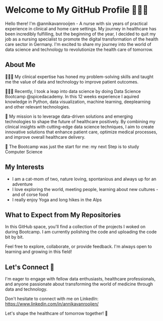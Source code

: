 # Welcome to My GitHub Profile 👩🏻‍⚕️

Hello there! I'm @annikavanrooijen - A nurse with six years of practical experience in clinical and home care settings. 
My journey in healthcare has been incredibly fulfilling, but the beginning of the year, I decided to quit my job as a nursing specialist to promote the digital transformation of the health care sector in Germany.
I'm excited to share my journey into the world of data science and technology to revolutionize the health care of tomorrow. 

## About Me

👩🏻‍⚕️ My clinical expertise has honed my problem-solving skills and taught me the value of data and technology to improve patient outcomes.

👩🏻‍🎓 Recently, I took a leap into data science by doing Data Science Bootcamp @spicedacademy. In this 12 weeks experience I aquired knowledge in Python, data visualization, machine learning, deeplearning and other relevant technologies. 

🎯 My mission is to leverage data-driven solutions and emerging technologies to shape the future of healthcare positively. By combining my clinical insights with cutting-edge data science techniques, I aim to create innovative solutions that enhance patient care, optimize medical processes, and improve overall healthcare delivery.

🚀 The Bootcamp was just the start for me: my next Step is to study Computer Science

## My Interests

- I am a cat-mom of two, nature loving, spontanious and always up for an adventure
- I love exploring the world, meeting people, learning about new cultures - and of corse food
- I really enjoy Yoga and long hikes in the Alps 

## What to Expect from My Repositories

In this GitHub space, you'll find a collection of the projects I woked on during Bootcamp. I am currently polishing the code and uploading the code bit by bit.

Feel free to explore, collaborate, or provide feedback. I'm always open to learning and growing in this field!

## Let's Connect 🤝

I'm eager to engage with fellow data enthusiasts, healthcare professionals, and anyone passionate about transforming the world of medicine through data and technology. 

Don't hesitate to  connect with me on LinkedIn: https://www.linkedin.com/in/annikavanrooijen/

Let's shape the healthcare of tomorrow together! 🌟
